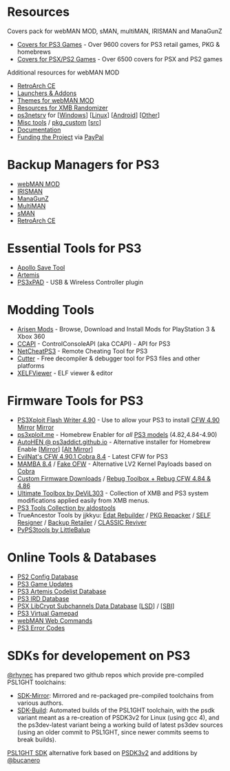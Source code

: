 # Resources
Covers pack for webMAN MOD, sMAN, multiMAN, IRISMAN and ManaGunZ
 
* [Covers for PS3 Games](https://github.com/aldostools/Resources/releases/download/1.0/EP0001-BLES80608_00-COVERS0000000000.pkg) - Over 9600 covers for PS3 retail games, PKG & homebrews
* [Covers for PSX/PS2 Games](https://github.com/aldostools/Resources/releases/download/1.0/EP0001-BLES80608_00-COVERS00000RETRO.pkg) - Over 6500 covers for PSX and PS2 games

Additional resources for webMAN MOD
* [RetroArch CE](https://github.com/aldostools/Resources/releases/download/RetroArch_CE/RetroArch_Psx-Place_Community_Edition_unofficial_beta-20220315.pkg)
* [Launchers & Addons](https://github.com/aldostools/Resources/releases/tag/Addons)
* [Themes for webMAN MOD](https://github.com/aldostools/Resources/releases/tag/Themes)
* [Resources for XMB Randomizer](https://github.com/aldostools/Resources/releases/tag/XMB_Randomizers)
* [ps3netsrv](https://github.com/aldostools/webMAN-MOD/tree/master/_Projects_/ps3netsrv) for [[Windows](https://github.com/aldostools/webMAN-MOD/releases/download/1.47.44/ps3netsrv_20220813.zip)] [[Linux](https://github.com/aldostools/webMAN-MOD/tree/master/_Projects_/ps3netsrv/bins/Linux)] [[Android](https://github.com/aldostools/webMAN-MOD/tree/master/_Projects_/ps3netsrv/bins/Android)] [[Other](https://github.com/aldostools/webMAN-MOD/tree/master/_Projects_/ps3netsrv/bins)]
* [Misc tools](https://github.com/aldostools/webMAN-MOD/tree/master/_Projects_/tools) / [pkg_custom](https://github.com/aldostools/webMAN-MOD/raw/master/_Projects_/updater/pkg_custom.exe) [[src](https://github.com/aldostools/webMAN-MOD/tree/master/_Projects_/pkglaunch/pypkg)]
* [Documentation](https://github.com/aldostools/webMAN-MOD/wiki)
* [Funding the Project](https://donate.aldostools.org) via [PayPal](https://paypal.me/aldostools)

# Backup Managers for PS3
* [webMAN MOD](https://github.com/aldostools/webMAN-MOD/releases)
* [IRISMAN](https://github.com/aldostools/IRISMAN/releases)
* [ManaGunZ](https://github.com/Zarh/ManaGunZ/releases)
* [MultiMAN](https://store.brewology.com/ahomebrew.php?brewid=24)
* [sMAN](https://store.brewology.com/ahomebrew.php?brewid=309)
* [RetroArch CE](https://store.brewology.com/ahomebrew.php?brewid=152) 
 
# Essential Tools for PS3
* [Apollo Save Tool](https://store.brewology.com/ahomebrew.php?brewid=321) 
* [Artemis](https://store.brewology.com/ahomebrew.php?brewid=152)
* [PS3xPAD](https://www.psx-place.com/resources/ps3xpad.22/) - USB & Wireless Controller plugin

# Modding Tools
* [Arisen Mods](https://github.com/ohhsodead/arisen-mods) - Browse, Download and Install Mods for PlayStation 3 & Xbox 360
* [CCAPI](https://store.brewology.com/ahomebrew.php?brewid=254) - ControlConsoleAPI (aka CCAPI) - API for PS3
* [NetCheatPS3](https://github.com/Dnawrkshp/NetCheatPS3) - Remote Cheating Tool for PS3
* [Cutter](https://cutter.re/#features) - Free decompiler & debugger tool for PS3 files and other platforms
* [XELFViewer](https://github.com/horsicq/XELFViewer/releases) - ELF viewer & editor
 
# Firmware Tools for PS3
* [PS3Xploit Flash Writer 4.90](https://www.psx-place.com/threads/ps3xploit-flash-writer-4-90-hfw.39744/) - Use to allow your PS3 to install [CFW 4.90](https://www.brewology.com/?p=4704) [Mirror](https://ps3addict.github.io/writer/) [Mirror](https://evilnat.github.io/flashwriter/)
* [ps3xploit.me](https://ps3xploit.me/) - Homebrew Enabler for *all* [PS3 models](http://www.psdevwiki.com/ps3/SKU_Models) (4.82,4.84-4.90)
* [AutoHEN @ ps3addict.github.io](https://ps3addict.github.io/autohen) - Alternative installer for Homebrew Enable  [[Mirror](https://ps3addict.github.io/hen_installer)] [[Alt Mirror](https://ps3addict.github.io/alternate/)]
* [EvilNat's CFW 4.90.1 Cobra 8.4](https://www.psx-place.com/threads/cfw-4-90-evilnat-cobra-8-4-cex-dex-pex-d-pex.39743/) - Latest CFW for PS3
* [MAMBA 8.4](https://github.com/aldostools/Resources/releases/tag/Addons) / [Fake OFW](https://github.com/aldostools/Resources/releases/tag/Addons) - Alternative LV2 Kernel Payloads based on [Cobra](https://github.com/Evilnat/Cobra-PS3)
* [Custom Firmware Downloads](https://archive.midnightchannel.net/SonyPS/Firmware/?cat=rebug) / 
  [Rebug Toolbox + Rebug CFW 4.84 & 4.86](https://store.brewology.com/ahomebrew.php?brewid=308)
* [Ultimate Toolbox by DeViL303](https://store.brewology.com/ahomebrew.php?brewid=326) - Collection of XMB and PS3 system modifications applied easily from XMB menus.
* [PS3 Tools Collection by aldostools](https://www.psx-place.com/resources/ps3-tools-collection.594/)
* TrueAncestor Tools by jjkkyu: [Edat Rebuilder](https://uptobox.com/u4t8olwg2rrt) /
  [PKG Repacker](https://uptobox.com/j4bvngpk5zgg) /
  [SELF Resigner](https://uptobox.com/ya9mhbjg1t4z) /
  [Backup Retailer](https://uptobox.com/bd9bt6u82i59) /
  [CLASSIC Reviver](https://uptobox.com/zn6wogtd0ulk)
* [PyPS3tools by LittleBalup](https://github.com/littlebalup/PyPS3tools)  
 
# Online Tools & Databases
* [PS2 Config Database](https://ps3.aldostools.org/ps2config.html)
* [PS3 Game Updates](https://ps3.aldostools.org/updates.html)
* [PS3 Artemis Codelist Database](https://ps3.aldostools.org/codelist.html)
* [PS3 IRD Database](https://ps3.aldostools.org/ird.html)
* [PSX LibCrypt Subchannels Data Database](https://ps3.aldostools.org/lsd.html) [[LSD](https://ps3.aldostools.org/lsd.html)] / [[SBI](https://ps3.aldostools.org/sbi.html)]
* [PS3 Virtual Gamepad](https://pad.aldostools.org)
* [webMAN Web Commands](https://github.com/aldostools/webMAN-MOD/wiki/Web-Commands)
* [PS3 Error Codes](https://www.psdevwiki.com/ps3/Error_Codes#Generic_errors)
 
# SDKs for developement on PS3
[@rhynec](https://github.com/rhynec?tab=repositories) has prepared two github repos which provide pre-compiled PSL1GHT toolchains:
- [SDK-Mirror](https://github.com/PS3SDK-Misc/SDK-Mirror): Mirrored and re-packaged pre-compiled toolchains from various authors.
- [SDK-Build](https://github.com/PS3SDK-Misc/SDK-Build): Automated builds of the PSL1GHT toolchain, with the psdk variant meant as a re-creation of PSDK3v2 for Linux (using gcc 4), and the ps3dev-latest variant being a working build of latest ps3dev sources (using an older commit to PSL1GHT, since newer commits seems to break builds).
 
[PSL1GHT SDK](https://github.com/bucanero/psl1ghtv2_ports) alternative fork based on [PSDK3v2](https://github.com/Estwald/PSDK3v2) and additions by [@bucanero](https://github.com/bucanero?tab=repositories)

